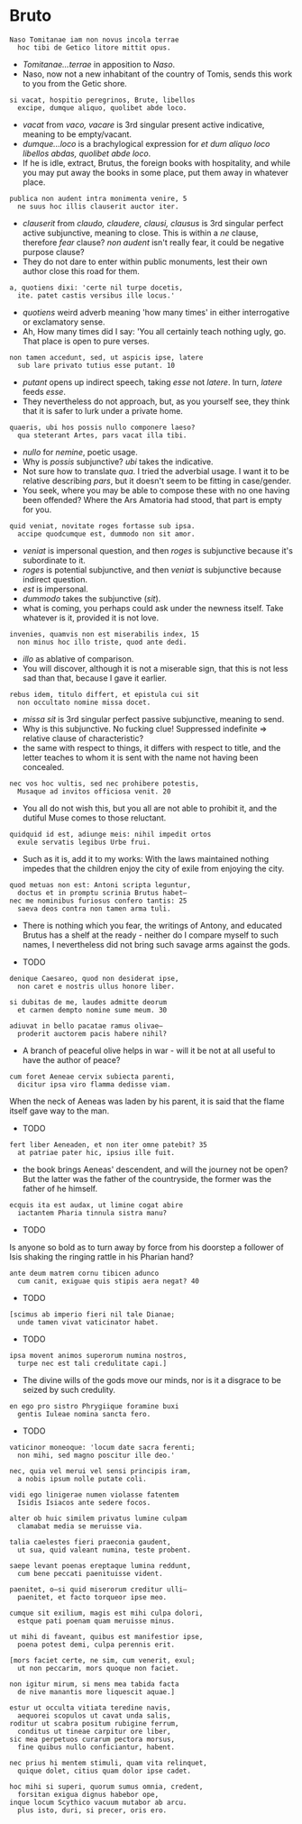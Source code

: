 # Bruto

```
Naso Tomitanae iam non novus incola terrae
  hoc tibi de Getico litore mittit opus.
```

- *Tomitanae...terrae* in apposition to *Naso*.
- Naso, now not a new inhabitant of the country of Tomis, sends this work to you
  from the Getic shore.

```
si vacat, hospitio peregrinos, Brute, libellos
  excipe, dumque aliquo, quolibet abde loco.
```

- *vacat* from *vaco, vacare* is 3rd singular present active indicative, meaning
  to be empty/vacant. 
- *dumque...loco* is a brachylogical expression for *et dum aliquo loco libellos
  abdas, quolibet abde loco*.
- If he is idle, extract, Brutus, the foreign books with hospitality, and while
  you may put away the books in some place, put them away in whatever place.

```
publica non audent intra monimenta venire, 5
  ne suus hoc illis clauserit auctor iter.
```

- *clauserit* from *claudo, claudere, clausi, clausus* is 3rd singular perfect
  active subjunctive, meaning to close. This is within a *ne* clause, therefore
  *fear* clause? *non audent* isn't really fear, it could be negative purpose
  clause?
- They do not dare to enter within public monuments, lest their own author close
  this road for them.

```
a, quotiens dixi: 'certe nil turpe docetis,
  ite. patet castis versibus ille locus.'
```

- *quotiens* weird adverb meaning 'how many times' in either interrogative or
  exclamatory sense.
- Ah, How many times did I say: 'You all certainly teach nothing ugly, go. That
  place is open to pure verses.

```
non tamen accedunt, sed, ut aspicis ipse, latere
  sub lare privato tutius esse putant. 10
```

- *putant* opens up indirect speech, taking *esse* not *latere*. In turn,
  *latere* feeds *esse*.
- They nevertheless do not approach, but, as you yourself see, they think that
  it is safer to lurk under a private home.

```
quaeris, ubi hos possis nullo componere laeso?
  qua steterant Artes, pars vacat illa tibi.
```

- *nullo* for *nemine*, poetic usage.
- Why is *possis* subjunctive? *ubi* takes the indicative.
- Not sure how to translate *qua*. I tried the adverbial usage. I want it to be
  relative describing *pars*, but it doesn't seem to be fitting in case/gender.
- You seek, where you may be able to compose these with no one having been
  offended? Where the Ars Amatoria had stood, that part is empty for you.

```
quid veniat, novitate roges fortasse sub ipsa.
  accipe quodcumque est, dummodo non sit amor.
```

- *veniat* is impersonal question, and then *roges* is subjunctive because it's
  subordinate to it.
- *roges* is potential subjunctive, and then *veniat* is subjunctive because
  indirect question.
- *est* is impersonal.
- *dummodo* takes the subjunctive (*sit*).
- what is coming, you perhaps could ask under the newness itself. Take
  whatever is it, provided it is not love.

```
invenies, quamvis non est miserabilis index, 15
  non minus hoc illo triste, quod ante dedi.
```

- *illo* as ablative of comparison.
- You will discover, although it is not a miserable sign, that this is not less
  sad than that, because I gave it earlier.

```
rebus idem, titulo differt, et epistula cui sit
  non occultato nomine missa docet.
```

- *missa sit* is 3rd singular perfect passive subjunctive, meaning to send.
- Why is this subjunctive. No fucking clue! Suppressed indefinite => relative
  clause of characteristic?
- the same with respect to things, it differs with respect to title, and the
  letter teaches to whom it is sent with the name not having been concealed.

```
nec vos hoc vultis, sed nec prohibere potestis,
  Musaque ad invitos officiosa venit. 20
```

- You all do not wish this, but you all are not able to prohibit it, and the
  dutiful Muse comes to those reluctant.

```
quidquid id est, adiunge meis: nihil impedit ortos
  exule servatis legibus Urbe frui.
```

- Such as it is, add it to my works: With the laws maintained nothing impedes that the children enjoy the
  city of exile from enjoying the city.

```
quod metuas non est: Antoni scripta leguntur,
  doctus et in promptu scrinia Brutus habet—
nec me nominibus furiosus confero tantis: 25
  saeva deos contra non tamen arma tuli.
```

- There is nothing which you fear, the writings of Antony, and educated
  Brutus has a shelf at the ready - neither do I compare myself to such names,
  I nevertheless did not bring such savage arms against the gods.

- TODO

```
denique Caesareo, quod non desiderat ipse,
  non caret e nostris ullus honore liber.
```
```
si dubitas de me, laudes admitte deorum
  et carmen dempto nomine sume meum. 30
```
```
adiuvat in bello pacatae ramus olivae—
  proderit auctorem pacis habere nihil?
```

- A branch of peaceful olive helps in war - will it be not at all useful to have
  the author of peace?

```
cum foret Aeneae cervix subiecta parenti,
  dicitur ipsa viro flamma dedisse viam.
```

When the neck of Aeneas was laden by his parent, it is said that the flame
itself gave way to the man.

- TODO

```
fert liber Aeneaden, et non iter omne patebit? 35
  at patriae pater hic, ipsius ille fuit.
```

- the book brings Aeneas' descendent, and will the journey not be open? But the
  latter was the father of the countryside, the former was the father of he
  himself.

```
ecquis ita est audax, ut limine cogat abire
  iactantem Pharia tinnula sistra manu?
```

- TODO

Is anyone so bold as to turn away by force from his doorstep a follower of Isis
shaking the ringing rattle in his Pharian hand?

```
ante deum matrem cornu tibicen adunco
  cum canit, exiguae quis stipis aera negat? 40
```

- TODO

```
[scimus ab imperio fieri nil tale Dianae;
  unde tamen vivat vaticinator habet.
```

- TODO

```
ipsa movent animos superorum numina nostros,
  turpe nec est tali credulitate capi.]
```

- The divine wills of the gods move our minds, nor is it a disgrace to be seized
  by such credulity.

```
en ego pro sistro Phrygiique foramine buxi
  gentis Iuleae nomina sancta fero.
```

- TODO

```
vaticinor moneoque: 'locum date sacra ferenti;
  non mihi, sed magno poscitur ille deo.'
```
```
nec, quia vel merui vel sensi principis iram,
  a nobis ipsum nolle putate coli.
```
```
vidi ego linigerae numen violasse fatentem
  Isidis Isiacos ante sedere focos.
```
```
alter ob huic similem privatus lumine culpam
  clamabat media se meruisse via.
```
```
talia caelestes fieri praeconia gaudent,
  ut sua, quid valeant numina, teste probent.
```
```
saepe levant poenas ereptaque lumina reddunt,
  cum bene peccati paenituisse vident.
```
```
paenitet, o—si quid miserorum creditur ulli—
  paenitet, et facto torqueor ipse meo.
```
```
cumque sit exilium, magis est mihi culpa dolori,
  estque pati poenam quam meruisse minus.
```
```
ut mihi di faveant, quibus est manifestior ipse,
  poena potest demi, culpa perennis erit.
```
```
[mors faciet certe, ne sim, cum venerit, exul;
  ut non peccarim, mors quoque non faciet.
```
```
non igitur mirum, si mens mea tabida facta
  de nive manantis more liquescit aquae.]
```
```
estur ut occulta vitiata teredine navis,
  aequorei scopulos ut cavat unda salis,
roditur ut scabra positum rubigine ferrum,
  conditus ut tineae carpitur ore liber,
sic mea perpetuos curarum pectora morsus,
  fine quibus nullo conficiantur, habent.
```
```
nec prius hi mentem stimuli, quam vita relinquet,
  quique dolet, citius quam dolor ipse cadet.
```
```
hoc mihi si superi, quorum sumus omnia, credent,
  forsitan exigua dignus habebor ope,
inque locum Scythico vacuum mutabor ab arcu.
  plus isto, duri, si precer, oris ero.
```
